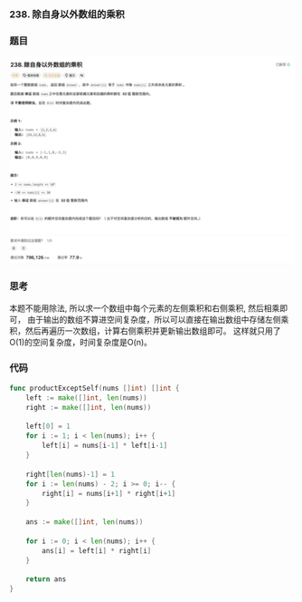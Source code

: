 ### 238. 除自身以外数组的乘积

### 题目
![除自身以外数组的乘积](../../images/product_except_self.png)
### 思考
本题不能用除法, 所以求一个数组中每个元素的左侧乘积和右侧乘积, 然后相乘即可， 由于输出的数组不算进空间复杂度，所以可以直接在输出数组中存储左侧乘积，然后再遍历一次数组，计算右侧乘积并更新输出数组即可。
这样就只用了O(1)的空间复杂度，时间复杂度是O(n)。

### 代码
```go
func productExceptSelf(nums []int) []int {
	left := make([]int, len(nums))
	right := make([]int, len(nums))

	left[0] = 1
	for i := 1; i < len(nums); i++ {
		left[i] = nums[i-1] * left[i-1]
	}

	right[len(nums)-1] = 1
	for i := len(nums) - 2; i >= 0; i-- {
		right[i] = nums[i+1] * right[i+1]
	}

	ans := make([]int, len(nums))

	for i := 0; i < len(nums); i++ {
		ans[i] = left[i] * right[i]
	}

	return ans
}
```